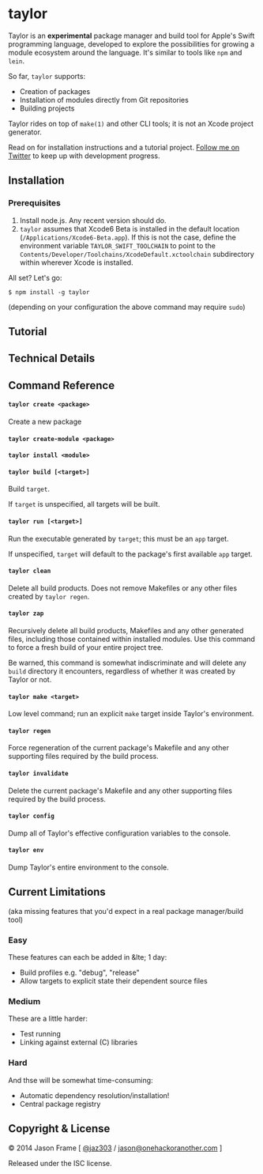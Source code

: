 # taylor

Taylor is an __experimental__ package manager and build tool for Apple's Swift programming language, developed to explore the possibilities for growing a module ecosystem around the language. It's similar to tools like `npm` and `lein`.

So far, `taylor` supports:

  * Creation of packages
  * Installation of modules directly from Git repositories
  * Building projects

Taylor rides on top of `make(1)` and other CLI tools; it is not an Xcode project generator.

Read on for installation instructions and a tutorial project. [Follow me on Twitter](http://twitter.com/jaz303) to keep up with development progress.

## Installation

### Prerequisites

  1. Install node.js. Any recent version should do.
  2. `taylor` assumes that Xcode6 Beta is installed in the default location (`/Applications/Xcode6-Beta.app`). If this is not the case, define the environment variable `TAYLOR_SWIFT_TOOLCHAIN` to point to the `Contents/Developer/Toolchains/XcodeDefault.xctoolchain` subdirectory within wherever Xcode is installed.

All set? Let's go:

```
$ npm install -g taylor
```

(depending on your configuration the above command may require `sudo`)

## Tutorial

## Technical Details

## Command Reference

#### `taylor create <package>`

Create a new package

#### `taylor create-module <package>`

#### `taylor install <module>`

#### `taylor build [<target>]`

Build `target`.

If `target` is unspecified, all targets will be built.

#### `taylor run [<target>]`

Run the executable generated by `target`; this must be an `app` target.

If unspecified, `target` will default to the package's first available `app` target.

#### `taylor clean`

Delete all build products. Does not remove Makefiles or any other files created by `taylor regen`.

#### `taylor zap`

Recursively delete all build products, Makefiles and any other generated files, including those contained within installed modules. Use this command to force a fresh build of your entire project tree.

Be warned, this command is somewhat indiscriminate and will delete any `build` directory it encounters, regardless of whether it was created by Taylor or not.

#### `taylor make <target>`

Low level command; run an explicit `make` target inside Taylor's environment.

#### `taylor regen`

Force regeneration of the current package's Makefile and any other supporting files required by the build process.

#### `taylor invalidate`

Delete the current package's Makefile and any other supporting files required by the build process.

#### `taylor config`

Dump all of Taylor's effective configuration variables to the console.

#### `taylor env`

Dump Taylor's entire environment to the console.

## Current Limitations

(aka missing features that you'd expect in a real package manager/build tool)

### Easy

These features can each be added in &lte; 1 day:

  - Build profiles e.g. "debug", "release"
  - Allow targets to explicit state their dependent source files

### Medium

These are a little harder:

  - Test running
  - Linking against external (C) libraries

### Hard

And thse will be somewhat time-consuming:

  - Automatic dependency resolution/installation!
  - Central package registry

## Copyright &amp; License

&copy; 2014 Jason Frame [ [@jaz303](http://twitter.com/jaz303) / [jason@onehackoranother.com](mailto:jason@onehackoranother.com) ]

Released under the ISC license.